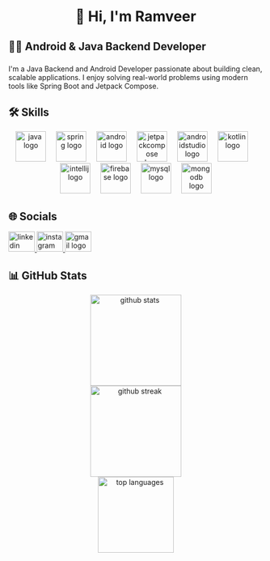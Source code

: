 <h1 align="center">👋 Hi, I'm Ramveer</h1>

###

<h2 align="left">🧑‍💻 Android & Java Backend Developer</h2>

###

<p align="left">
I'm a Java Backend and Android Developer passionate about building clean, scalable applications. I enjoy solving real-world problems using modern tools like Spring Boot and Jetpack Compose.
</p>

###

<h2 align="left">🛠 Skills</h2>

<div align="center">
  <img src="https://cdn.jsdelivr.net/gh/devicons/devicon/icons/java/java-original.svg" height="60" alt="java logo" />
  <img width="12" />
  <img src="https://cdn.jsdelivr.net/gh/devicons/devicon/icons/spring/spring-original.svg" height="60" alt="spring logo" />
  <img width="12" />
  <img src="https://cdn.jsdelivr.net/gh/devicons/devicon/icons/android/android-original.svg" height="60" alt="android logo" />
  <img width="12" />
  <img src="https://cdn.jsdelivr.net/gh/devicons/devicon/icons/jetpackcompose/jetpackcompose-original.svg" height="60" alt="jetpackcompose logo" />
  <img width="12" />
  <img src="https://cdn.jsdelivr.net/gh/devicons/devicon/icons/androidstudio/androidstudio-original.svg" height="60" alt="androidstudio logo" />
  <img width="12" />
  <img src="https://cdn.jsdelivr.net/gh/devicons/devicon/icons/kotlin/kotlin-original.svg" height="60" alt="kotlin logo" />
  <img width="12" />
  <img src="https://cdn.jsdelivr.net/gh/devicons/devicon/icons/intellij/intellij-original.svg" height="60" alt="intellij logo" />
  <img width="12" />
  <img src="https://cdn.jsdelivr.net/gh/devicons/devicon/icons/firebase/firebase-plain.svg" height="60" alt="firebase logo" />
  <img width="12" />
  <img src="https://cdn.jsdelivr.net/gh/devicons/devicon/icons/mysql/mysql-original.svg" height="60" alt="mysql logo" />
  <img width="12" />
  <img src="https://cdn.jsdelivr.net/gh/devicons/devicon/icons/mongodb/mongodb-original.svg" height="60" alt="mongodb logo" />
</div>

###

<h2 align="left">🌐 Socials</h2>

<div align="left">
  <a href="https://www.linkedin.com/in/ramveerk7802/" target="_blank">
    <img src="https://raw.githubusercontent.com/maurodesouza/profile-readme-generator/master/src/assets/icons/social/linkedin/default.svg" width="52" height="40" alt="linkedin logo" />
  </a>
  <a href="https://www.instagram.com/ramveer_official_/" target="_blank">
    <img src="https://raw.githubusercontent.com/maurodesouza/profile-readme-generator/master/src/assets/icons/social/instagram/default.svg" width="52" height="40" alt="instagram logo" />
  </a>
  <a href="mailto:ramveerk7802@gmail.com" target="_blank">
    <img src="https://raw.githubusercontent.com/maurodesouza/profile-readme-generator/master/src/assets/icons/social/gmail/default.svg" width="52" height="40" alt="gmail logo" />
  </a>
</div>

###

<h2 align="left">📊 GitHub Stats</h2>

<div align="center">
  <img src="https://github-readme-stats.vercel.app/api?username=ramveerk7802&show_icons=true&theme=github_dark&hide_border=false" height="180" alt="github stats" />
  <br />
  <img src="https://github-readme-streak-stats.herokuapp.com/?user=ramveerk7802&theme=github-dark&hide_border=false" height="180" alt="github streak" />
  <br />
  <img src="https://github-readme-stats.vercel.app/api/top-langs/?username=ramveerk7802&layout=compact&theme=github_dark&hide_border=false" height="150" alt="top languages" />
</div>
